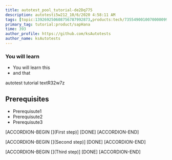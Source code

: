 ```yaml
---
title: autotest_pool_tutorial-de2Dq775
description: autotesti5w212_10/6/2020 4:58:11 AM
tags: [topic:139269250608756787992873,products:tech/73554900100700000996,tutorial:experience/advanced]
primary_tag: tutorial:product/sapHana
time: 393
author_profile: https://github.com/ksAutotests
author_name: ksAutotests
---
```

### You will learn
- You will learn this
- and that

autotest tutorial textR32w7z

## Prerequisites
- Prerequisute1
- Prerequisute2
- Prerequisute3

[ACCORDION-BEGIN [](First step)]
[DONE]
[ACCORDION-END]

[ACCORDION-BEGIN [](Second step)]
[DONE]
[ACCORDION-END]

[ACCORDION-BEGIN [](Third step)]
[DONE]
[ACCORDION-END]

